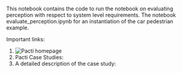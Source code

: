 This notebook contains the code to run the notebook on evaluating perception with respect to system level requirements. The notebook evaluate_perception.ipynb for an instantiation of the car pedestrian example. 

Important links:
1. ![Pacti homepage](https://www.pacti.org)
2. Pacti Case Studies:
3. A detailed description of the case study: 
